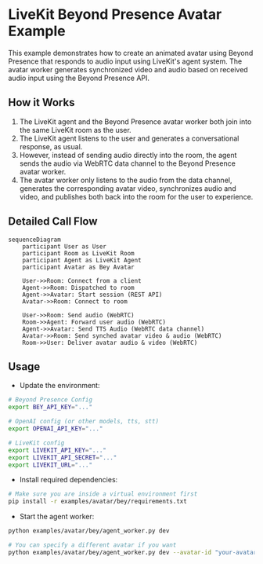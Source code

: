 # LiveKit Beyond Presence Avatar Example

This example demonstrates how to create an animated avatar using Beyond Presence that responds to audio input using LiveKit's agent system.
The avatar worker generates synchronized video and audio based on received audio input using the Beyond Presence API.

## How it Works

1. The LiveKit agent and the Beyond Presence avatar worker both join into the same LiveKit room as the user.
2. The LiveKit agent listens to the user and generates a conversational response, as usual.
3. However, instead of sending audio directly into the room, the agent sends the audio via WebRTC data channel to the Beyond Presence avatar worker.
4. The avatar worker only listens to the audio from the data channel, generates the corresponding avatar video, synchronizes audio and video, and publishes both back into the room for the user to experience.

## Detailed Call Flow

```mermaid
sequenceDiagram
    participant User as User
    participant Room as LiveKit Room
    participant Agent as LiveKit Agent
    participant Avatar as Bey Avatar

    User->>Room: Connect from a client
    Agent->>Room: Dispatched to room
    Agent->>Avatar: Start session (REST API)
    Avatar->>Room: Connect to room

    User->>Room: Send audio (WebRTC)
    Room->>Agent: Forward user audio (WebRTC)
    Agent->>Avatar: Send TTS Audio (WebRTC data channel)
    Avatar->>Room: Send synched avatar video & audio (WebRTC)
    Room->>User: Deliver avatar audio & video (WebRTC)
```

## Usage

* Update the environment:

```bash
# Beyond Presence Config
export BEY_API_KEY="..."

# OpenAI config (or other models, tts, stt)
export OPENAI_API_KEY="..."

# LiveKit config
export LIVEKIT_API_KEY="..."
export LIVEKIT_API_SECRET="..."
export LIVEKIT_URL="..."
```

* Install required dependencies:

```bash
# Make sure you are inside a virtual environment first
pip install -r examples/avatar/bey/requirements.txt
```

* Start the agent worker:

```bash
python examples/avatar/bey/agent_worker.py dev

# You can specify a different avatar if you want
python examples/avatar/bey/agent_worker.py dev --avatar-id "your-avatar-id"
```
